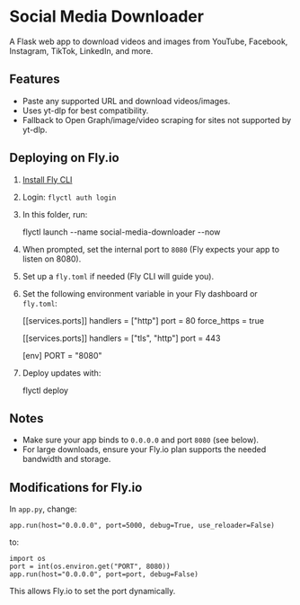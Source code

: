 # Social Media Downloader

A Flask web app to download videos and images from YouTube, Facebook, Instagram, TikTok, LinkedIn, and more.

## Features
- Paste any supported URL and download videos/images.
- Uses yt-dlp for best compatibility.
- Fallback to Open Graph/image/video scraping for sites not supported by yt-dlp.

## Deploying on Fly.io

1. [Install Fly CLI](https://fly.io/docs/hands-on/install-flyctl/)
2. Login: `flyctl auth login`
3. In this folder, run:

    flyctl launch --name social-media-downloader --now

4. When prompted, set the internal port to `8080` (Fly expects your app to listen on 8080).
5. Set up a `fly.toml` if needed (Fly CLI will guide you).
6. Set the following environment variable in your Fly dashboard or `fly.toml`:

    [[services.ports]]
      handlers = ["http"]
      port = 80
      force_https = true

    [[services.ports]]
      handlers = ["tls", "http"]
      port = 443

    [env]
      PORT = "8080"

7. Deploy updates with:

    flyctl deploy

## Notes
- Make sure your app binds to `0.0.0.0` and port `8080` (see below).
- For large downloads, ensure your Fly.io plan supports the needed bandwidth and storage.

## Modifications for Fly.io
In `app.py`, change:

```
app.run(host="0.0.0.0", port=5000, debug=True, use_reloader=False)
```

to:

```
import os
port = int(os.environ.get("PORT", 8080))
app.run(host="0.0.0.0", port=port, debug=False)
```

This allows Fly.io to set the port dynamically.
